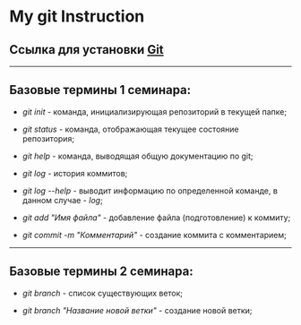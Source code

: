 # My git Instruction

## Ссылка для установки [**Git**](https://git-scm.com/download/win)

---

## Базовые термины 1 семинара:

* *git init* - команда, инициализирующая репозиторий в текущей папке;

* *git status* - команда, отображающая текущее состояние репозитория;

* *git help* - команда, выводящая общую документацию по git;

* *git log* - история коммитов;

* *git log --help* - выводит информацию по определенной команде, в данном случае - *log*;

* *git add "Имя файла"* - добавление файла (подготовление) к коммиту;

* *git commit -m "Комментарий"* - создание коммита с комментарием;

---

## Базовые термины 2 семинара:

* *git branch* - список существующих веток;

* *git branch "Название новой ветки"* - создание новой ветки;

